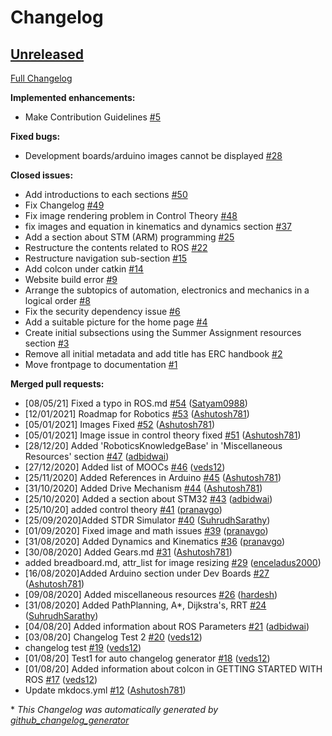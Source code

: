 # Changelog

## [Unreleased](https://github.com/ERC-BPGC/handbook/tree/HEAD)

[Full Changelog](https://github.com/ERC-BPGC/handbook/compare/ef9957bc9c7386b7735728f7016ccb5eb2a81e79...HEAD)

**Implemented enhancements:**

- Make Contribution Guidelines [\#5](https://github.com/ERC-BPGC/handbook/issues/5)

**Fixed bugs:**

- Development boards/arduino images cannot be displayed [\#28](https://github.com/ERC-BPGC/handbook/issues/28)

**Closed issues:**

- Add introductions to each sections [\#50](https://github.com/ERC-BPGC/handbook/issues/50)
- Fix Changelog [\#49](https://github.com/ERC-BPGC/handbook/issues/49)
- Fix image rendering problem in Control Theory [\#48](https://github.com/ERC-BPGC/handbook/issues/48)
- fix images and equation in kinematics and dynamics section [\#37](https://github.com/ERC-BPGC/handbook/issues/37)
- Add a section about STM \(ARM\) programming [\#25](https://github.com/ERC-BPGC/handbook/issues/25)
- Restructure the contents related to ROS [\#22](https://github.com/ERC-BPGC/handbook/issues/22)
- Restructure navigation sub-section  [\#15](https://github.com/ERC-BPGC/handbook/issues/15)
- Add colcon under catkin [\#14](https://github.com/ERC-BPGC/handbook/issues/14)
- Website build error [\#9](https://github.com/ERC-BPGC/handbook/issues/9)
- Arrange the subtopics of automation, electronics and mechanics in a logical order [\#8](https://github.com/ERC-BPGC/handbook/issues/8)
- Fix the security dependency issue [\#6](https://github.com/ERC-BPGC/handbook/issues/6)
- Add a suitable picture for the home page [\#4](https://github.com/ERC-BPGC/handbook/issues/4)
- Create initial subsections using the Summer Assignment resources section [\#3](https://github.com/ERC-BPGC/handbook/issues/3)
- Remove all initial metadata and add title has ERC handbook [\#2](https://github.com/ERC-BPGC/handbook/issues/2)
- Move frontpage to documentation [\#1](https://github.com/ERC-BPGC/handbook/issues/1)

**Merged pull requests:**

- \[08/05/21\] Fixed a typo in ROS.md [\#54](https://github.com/ERC-BPGC/handbook/pull/54) ([Satyam0988](https://github.com/Satyam0988))
- \[12/01/2021\] Roadmap for Robotics [\#53](https://github.com/ERC-BPGC/handbook/pull/53) ([Ashutosh781](https://github.com/Ashutosh781))
- \[05/01/2021\] Images Fixed [\#52](https://github.com/ERC-BPGC/handbook/pull/52) ([Ashutosh781](https://github.com/Ashutosh781))
- \[05/01/2021\] Image issue in control theory fixed [\#51](https://github.com/ERC-BPGC/handbook/pull/51) ([Ashutosh781](https://github.com/Ashutosh781))
- \[28/12/20\] Added 'RoboticsKnowledgeBase' in 'Miscellaneous Resources' section  [\#47](https://github.com/ERC-BPGC/handbook/pull/47) ([adbidwai](https://github.com/adbidwai))
- \[27/12/2020\] Added list of MOOCs [\#46](https://github.com/ERC-BPGC/handbook/pull/46) ([veds12](https://github.com/veds12))
- \[25/11/2020\] Added References in Arduino [\#45](https://github.com/ERC-BPGC/handbook/pull/45) ([Ashutosh781](https://github.com/Ashutosh781))
- \[31/10/2020\] Added Drive Mechanism [\#44](https://github.com/ERC-BPGC/handbook/pull/44) ([Ashutosh781](https://github.com/Ashutosh781))
- \[25/10/2020\] Added a section about STM32  [\#43](https://github.com/ERC-BPGC/handbook/pull/43) ([adbidwai](https://github.com/adbidwai))
- \[25/10/20\] added control theory [\#41](https://github.com/ERC-BPGC/handbook/pull/41) ([pranavgo](https://github.com/pranavgo))
- \[25/09/2020\]Added STDR Simulator [\#40](https://github.com/ERC-BPGC/handbook/pull/40) ([SuhrudhSarathy](https://github.com/SuhrudhSarathy))
- \[01/09/2020\] Fixed image and math issues [\#39](https://github.com/ERC-BPGC/handbook/pull/39) ([pranavgo](https://github.com/pranavgo))
- \[31/08/2020\] Added Dynamics and Kinematics [\#36](https://github.com/ERC-BPGC/handbook/pull/36) ([pranavgo](https://github.com/pranavgo))
- \[30/08/2020\] Added Gears.md [\#31](https://github.com/ERC-BPGC/handbook/pull/31) ([Ashutosh781](https://github.com/Ashutosh781))
- added breadboard.md, attr\_list for image resizing [\#29](https://github.com/ERC-BPGC/handbook/pull/29) ([enceladus2000](https://github.com/enceladus2000))
- \[16/08/2020\]Added Arduino section under Dev Boards [\#27](https://github.com/ERC-BPGC/handbook/pull/27) ([Ashutosh781](https://github.com/Ashutosh781))
- \[09/08/2020\] Added miscellaneous resources [\#26](https://github.com/ERC-BPGC/handbook/pull/26) ([hardesh](https://github.com/hardesh))
- \[31/08/2020\] Added PathPlanning, A\*, Dijkstra's, RRT [\#24](https://github.com/ERC-BPGC/handbook/pull/24) ([SuhrudhSarathy](https://github.com/SuhrudhSarathy))
- \[04/08/20\] Added information about ROS Parameters [\#21](https://github.com/ERC-BPGC/handbook/pull/21) ([adbidwai](https://github.com/adbidwai))
- \[03/08/20\] Changelog Test 2 [\#20](https://github.com/ERC-BPGC/handbook/pull/20) ([veds12](https://github.com/veds12))
- changelog test [\#19](https://github.com/ERC-BPGC/handbook/pull/19) ([veds12](https://github.com/veds12))
- \[01/08/20\] Test1 for auto changelog generator [\#18](https://github.com/ERC-BPGC/handbook/pull/18) ([veds12](https://github.com/veds12))
- \[01/08/20\] Added information about colcon in GETTING STARTED WITH ROS [\#17](https://github.com/ERC-BPGC/handbook/pull/17) ([veds12](https://github.com/veds12))
- Update mkdocs.yml [\#12](https://github.com/ERC-BPGC/handbook/pull/12) ([Ashutosh781](https://github.com/Ashutosh781))



\* *This Changelog was automatically generated by [github_changelog_generator](https://github.com/github-changelog-generator/github-changelog-generator)*
